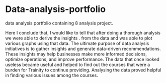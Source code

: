 # Data-analysis-portfolio
data analysis portfolio containing 8 analysis project.


Here I conclude that, I would like to tell that after doing a thorough analysis 
we were able to derive the insights . from the data and was able to plot 
various graphs using that data. The ultimate purpose of data analysis 
initiatives is to gather insights and generate data-driven recommendations. 
These insights may help businesses make more informed decisions, optimize 
operations, and improve performance. The data that once looked useless 
became useful and helped to find out the courses that were a burden for 
Trainity to continue providing. Analysing the data proved helpful in finding 
various issues among the courses.

